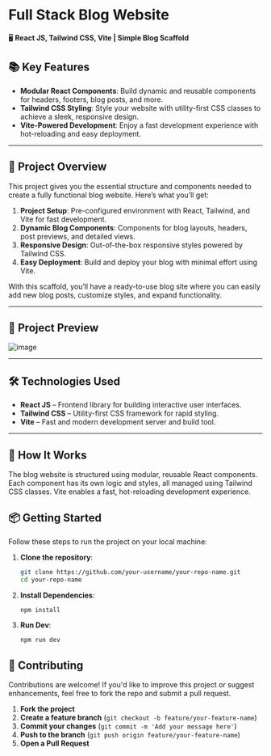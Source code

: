 # **Full Stack Blog Website**  
🖥️ **React JS, Tailwind CSS, Vite | Simple Blog Scaffold**  

## 📚 **Key Features**  
- **Modular React Components**: Build dynamic and reusable components for headers, footers, blog posts, and more.  
- **Tailwind CSS Styling**: Style your website with utility-first CSS classes to achieve a sleek, responsive design.  
- **Vite-Powered Development**: Enjoy a fast development experience with hot-reloading and easy deployment.  

---

## 🚀 **Project Overview**  
This project gives you the essential structure and components needed to create a fully functional blog website. Here’s what you’ll get:  
1. **Project Setup**: Pre-configured environment with React, Tailwind, and Vite for fast development.  
2. **Dynamic Blog Components**: Components for blog layouts, headers, post previews, and detailed views.  
3. **Responsive Design**: Out-of-the-box responsive styles powered by Tailwind CSS.  
4. **Easy Deployment**: Build and deploy your blog with minimal effort using Vite.  

With this scaffold, you’ll have a ready-to-use blog site where you can easily add new blog posts, customize styles, and expand functionality.  

---

## 📸 **Project Preview**  


![image](https://github.com/user-attachments/assets/08ef4183-aa5c-4117-9266-5b5f54f878b5)

---

## 🛠️ **Technologies Used**  
- **React JS** – Frontend library for building interactive user interfaces.  
- **Tailwind CSS** – Utility-first CSS framework for rapid styling.  
- **Vite** – Fast and modern development server and build tool.  

---
## 📄 **How It Works**  
The blog website is structured using modular, reusable React components. Each component has its own logic and styles, all managed using Tailwind CSS classes. Vite enables a fast, hot-reloading development experience.

## 📦 **Getting Started**  
Follow these steps to run the project on your local machine:  

1. **Clone the repository**:  
   ```bash
   git clone https://github.com/your-username/your-repo-name.git
   cd your-repo-name
   
2. **Install Dependencies**:  
   ```bash
   npm install
   
2. **Run Dev**:  
   ```bash
   npm run dev

## 🤝 **Contributing**  
Contributions are welcome! If you'd like to improve this project or suggest enhancements, feel free to fork the repo and submit a pull request.  

1. **Fork the project**  
2. **Create a feature branch** (`git checkout -b feature/your-feature-name`)  
3. **Commit your changes** (`git commit -m 'Add your message here'`)  
4. **Push to the branch** (`git push origin feature/your-feature-name`)  
5. **Open a Pull Request**  





